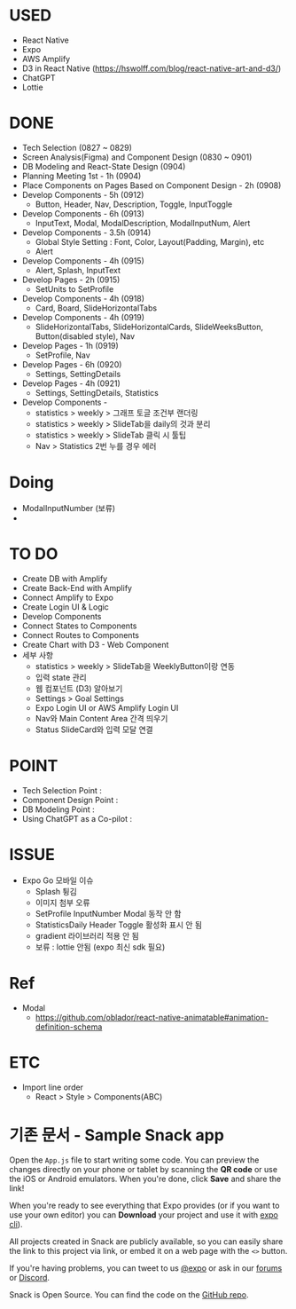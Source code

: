 # USED
- React Native
- Expo
- AWS Amplify
- D3 in React Native (https://hswolff.com/blog/react-native-art-and-d3/) 
- ChatGPT
- Lottie

# DONE
- Tech Selection (0827 ~ 0829)
- Screen Analysis(Figma) and Component Design (0830 ~ 0901)
- DB Modeling and React-State Design (0904)
- Planning Meeting 1st - 1h (0904)
- Place Components on Pages Based on Component Design - 2h (0908)
- Develop Components - 5h (0912)
  - Button, Header, Nav, Description, Toggle, InputToggle
- Develop Components - 6h (0913)
  - InputText, Modal, ModalDescription, ModalInputNum, Alert
- Develop Components - 3.5h (0914)
  - Global Style Setting : Font, Color, Layout(Padding, Margin), etc
  - Alert
- Develop Components - 4h (0915)
  - Alert, Splash, InputText
- Develop Pages - 2h (0915)
  - SetUnits to SetProfile
- Develop Components - 4h (0918)
  - Card, Board, SlideHorizontalTabs
- Develop Components - 4h (0919)
  - SlideHorizontalTabs, SlideHorizontalCards, SlideWeeksButton, Button(disabled style), Nav
- Develop Pages - 1h (0919)
  - SetProfile, Nav
- Develop Pages - 6h (0920)
  - Settings, SettingDetails
- Develop Pages - 4h (0921)
  - Settings, SettingDetails, Statistics
- Develop Components - 
  - statistics > weekly > 그래프 토글 조건부 랜더링
  - statistics > weekly > SlideTab을 daily의 것과 분리
  - statistics > weekly > SlideTab 클릭 시 툴팁
  - Nav > Statistics 2번 누를 경우 에러

# Doing 
- ModalInputNumber (보류)
- 


# TO DO
- Create DB with Amplify
- Create Back-End with Amplify 
- Connect Amplify to Expo 
- Create Login UI & Logic 
- Develop Components
- Connect States to Components
- Connect Routes to Components
- Create Chart with D3 - Web Component
- 세부 사항
  - statistics > weekly > SlideTab을 WeeklyButton이랑 연동
  - 입력 state 관리
  - 웹 컴포넌트 (D3) 알아보기
  - Settings > Goal Settings 
  - Expo Login UI or AWS Amplify Login UI
  - Nav와 Main Content Area 간격 띄우기
  - Status SlideCard와 입력 모달 연결

# POINT
- Tech Selection Point : 
- Component Design Point : 
- DB Modeling Point : 
- Using ChatGPT as a Co-pilot : 


# ISSUE
- Expo Go 모바일 이슈
  - Splash 튕김
  - 이미지 첨부 오류
  - SetProfile InputNumber Modal 동작 안 함
  - StatisticsDaily Header Toggle 활성화 표시 안 됨
  - gradient 라이브러리 적용 안 됨
  - 보류 : lottie 안됨 (expo 최신 sdk 필요)
# Ref
- Modal
  - https://github.com/oblador/react-native-animatable#animation-definition-schema


# ETC
- Import line order
  - React > Style > Components(ABC)

# 기존 문서 - Sample Snack app

Open the `App.js` file to start writing some code. You can preview the changes directly on your phone or tablet by scanning the **QR code** or use the iOS or Android emulators. When you're done, click **Save** and share the link!

When you're ready to see everything that Expo provides (or if you want to use your own editor) you can **Download** your project and use it with [expo cli](https://docs.expo.dev/get-started/installation/#expo-cli)).

All projects created in Snack are publicly available, so you can easily share the link to this project via link, or embed it on a web page with the `<>` button.

If you're having problems, you can tweet to us [@expo](https://twitter.com/expo) or ask in our [forums](https://forums.expo.dev/c/expo-dev-tools/61) or [Discord](https://chat.expo.dev/).

Snack is Open Source. You can find the code on the [GitHub repo](https://github.com/expo/snack).
